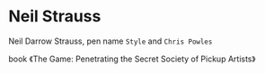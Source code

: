 # Neil Strauss

Neil Darrow Strauss, pen name `Style` and `Chris Powles`

book 《The Game: Penetrating the Secret Society of Pickup Artists》